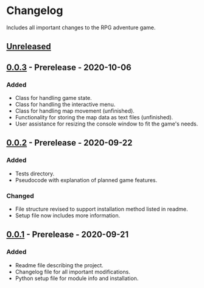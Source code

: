 # Changelog

Includes all important changes to the RPG adventure game.

## [Unreleased]

## [0.0.3] - Prerelease - 2020-10-06

### Added

- Class for handling game state.
- Class for handling the interactive menu.
- Class for handling map movement (unfinished).
- Functionality for storing the map data as text files (unfinished).
- User assistance for resizing the console window to fit the game's needs.

## [0.0.2] - Prerelease - 2020-09-22

### Added

- Tests directory.
- Pseudocode with explanation of planned game features.

### Changed

- File structure revised to support installation method listed in readme.
- Setup file now includes more information.

## [0.0.1] - Prerelease - 2020-09-21

### Added

- Readme file describing the project.
- Changelog file for all important modifications.
- Python setup file for module info and installation.

[unreleased]: https://github.com/ArdenSinclair/RPGGame/compare/v0.0.3...HEAD
[0.0.3]: https://github.com/ArdenSinclair/RPGGame/compare/v0.0.2..v0.0.3
[0.0.2]: https://github.com/ArdenSinclair/RPGGame/compare/v0.0.1...v0.0.2
[0.0.1]: https://github.com/ArdenSinclair/RPGGame/releases/tag/v0.0.1
